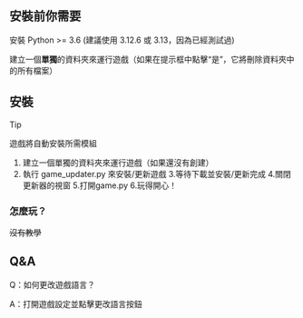 ## 安裝前你需要
安裝 Python >= 3.6 (建議使用 3.12.6 或 3.13，因為已經測試過)

建立一個**單獨**的資料夾來運行遊戲（如果在提示框中點擊“是”，它將刪除資料夾中的所有檔案）

## 安裝
> [!TIP]
> 遊戲將自動安裝所需模組
1. 建立一個單獨的資料夾來運行遊戲（如果還沒有創建）
2. 執行 game_updater.py 來安裝/更新遊戲
3.等待下載並安裝/更新完成
4.關閉更新器的視窗
5.打開game.py
6.玩得開心！

### 怎麼玩？
~~沒有教學~~

## Q&A
Q：如何更改遊戲語言？

A：打開遊戲設定並點擊更改語言按鈕